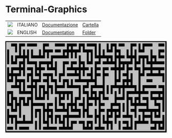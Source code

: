 # Terminal-Graphics

<table >
  <tr>
  <td><img src="https://upload.wikimedia.org/wikipedia/commons/0/03/Flag_of_Italy.svg" width="50" >
  </td>
  <td>ITALIANO</td>
  <td><a href="https://github.com/paoli7612/terminal-graphics/blob/master/README_IT.md"> Documentazione </a> </td>
  <td><a href="https://github.com/paoli7612/terminal-graphics/tree/master/lib_ita"> Cartella </a> </td>
  </tr>
  <tr>
  <td><img src="https://upload.wikimedia.org/wikipedia/commons/a/ae/Flag_of_the_United_Kingdom.svg" width="50" >
    <td>ENGLISH</td>
    <td> <a href="https://github.com/paoli7612/terminal-graphics/blob/master/README_EN.md"> Documentation </a> </td>
      <td> <a href="https://github.com/paoli7612/terminal-graphics/tree/master/lib_eng"> Folder </a> </td>
  </tr>
</table>

![alt text](https://github.com/paoli7612/terminal-graphics/blob/master/img/examples/labirintoCasuale.PNG)
